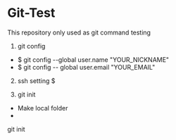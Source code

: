 # Git-Test
This repository only used as git command  testing

1. git config
- $ git config --global user.name "YOUR_NICKNAME"
- $ git config -- global user.email "YOUR_EMAIL"

2. ssh setting
$ 

2. git init
- Make local folder 
- 

git init
